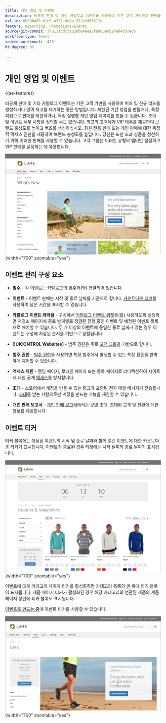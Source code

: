 ```yaml
---
title: 개인 영업 및 이벤트
description: 비공개 판매 및 기타 카탈로그 이벤트를 사용하여 기존 고객 기반으로 판매를 증가시키고 버즈 및 새 리드를 생성하는 방법에 대해 알아봅니다.
exl-id: 0b890463-b1e5-4327-8d8a-372afd53312a
feature: Reporting, Promotions/Events
source-git-commit: 370131cd73a320b04ee92fa9609cb24ad4c07eca
workflow-type: tm+mt
source-wordcount: '429'
ht-degree: 0%

---
```


# 개인 영업 및 이벤트

{{ee-feature}}

비공개 판매 및 기타 카탈로그 이벤트는 기존 고객 기반을 사용하여 버즈 및 신규 리드를 생성하거나 잉여 재고를 제거하는 좋은 방법입니다. 제한된 기간 영업을 만들거나, 특정 회원으로 판매를 제한하거나, 독립 실행형 개인 영업 페이지를 만들 수 있습니다. 초대 및 이벤트 세부 사항을 정의할 수도 있습니다. 최고의 고객에게 VIP 대우를 제공하여 브랜드 충성도를 높이고 버즈를 생성하십시오. 회원 전용 판매 또는 개인 판매에 대한 독점적 액세스 권한을 제공하여 브랜드 충성도를 높입니다. 당신은 또한 초과 상품을 청산하기 위해 이러한 판매를 사용할 수 있습니다. 고객 그룹은 이러한 유형의 멤버만 설정하고 VIP 판매를 설정하는 데 유용합니다.

![홈 페이지의 예제 상점 - 이벤트](./assets/storefront-event-home-page.png){width="700" zoomable="yes"}

## 이벤트 관리 구성 요소

- **범주** - 각 이벤트는 카탈로그의 [범주](../catalog/category-create.md)과(와) 연결되어 있습니다.

- **이벤트** - 이벤트 판매는 시작 및 종료 날짜를 기준으로 합니다. [카운트다운 티커](#event-ticker)를 사용하여 남은 시간을 표시할 수 있습니다.

- **카탈로그 이벤트 캐러셀** - 구성에서 [카탈로그 이벤트 위젯](../content-design/widget-event-carousel.md)을(를) 사용하도록 설정하면 저장소 페이지에 종료 날짜별로 정렬된 진행 중인 이벤트 및 예정된 이벤트 목록으로 배치할 수 있습니다. 두 개 이상의 이벤트에 동일한 종료 날짜가 있는 경우 이벤트는 구성에 지정된 순서를 기반으로 정렬됩니다.

- **[!UICONTROL Websites]** - 범주 권한은 주로 [고객 그룹](../customers/customer-groups.md)을 기반으로 합니다.

- **범주 권한** - [범주 권한](../catalog/category-permissions.md)을 사용하면 특정 범주에서 발생할 수 있는 특정 활동을 완벽하게 제어할 수 있습니다.

- **액세스 제한** - 랜딩 페이지, 로그인 페이지 또는 등록 페이지로 리디렉션하여 사이트에 대한 공개 [액세스](event-configure.md#restrict-access)를 방지합니다.

- **초대** - 스토어에서 계정을 만들 수 있는 링크가 포함된 전자 메일 메시지가 전송됩니다. [초대](invitations.md)를 받는 사람으로만 계정을 만드는 기능을 제한할 수 있습니다.

- **개인 판매 보고서** - [개인 판매 보고서](../getting-started/private-sales-reports.md)에서는 보낸 초대, 초대된 고객 및 전환에 대한 정보를 제공합니다.

## 이벤트 티커

티커 블록에는 예정된 이벤트의 시작 및 종료 날짜와 함께 열린 이벤트에 대한 카운트다운 티커가 표시됩니다. 이벤트가 종료된 경우 티켓에는 시작 날짜와 종료 날짜가 표시됩니다.

![Example storefront - 이벤트 캐러셀](./assets/storefront-event-ticker-carousel.png){width="700" zoomable="yes"}

이벤트에 대해 카테고리 페이지 티커를 활성화하면 카테고리 목록의 맨 위에 티커 블록이 표시됩니다. 제품 페이지 티커가 활성화된 경우 해당 카테고리와 연관된 제품의 제품 페이지 상단에 티커 블록도 표시됩니다.

[이벤트를 만드는 중](event-create.md)에 이벤트 티커를 사용할 수 있습니다.

![상점 첫 화면 - 이벤트 사이드바](./assets/storefront-event-sidebar.png){width="700" zoomable="yes"}
